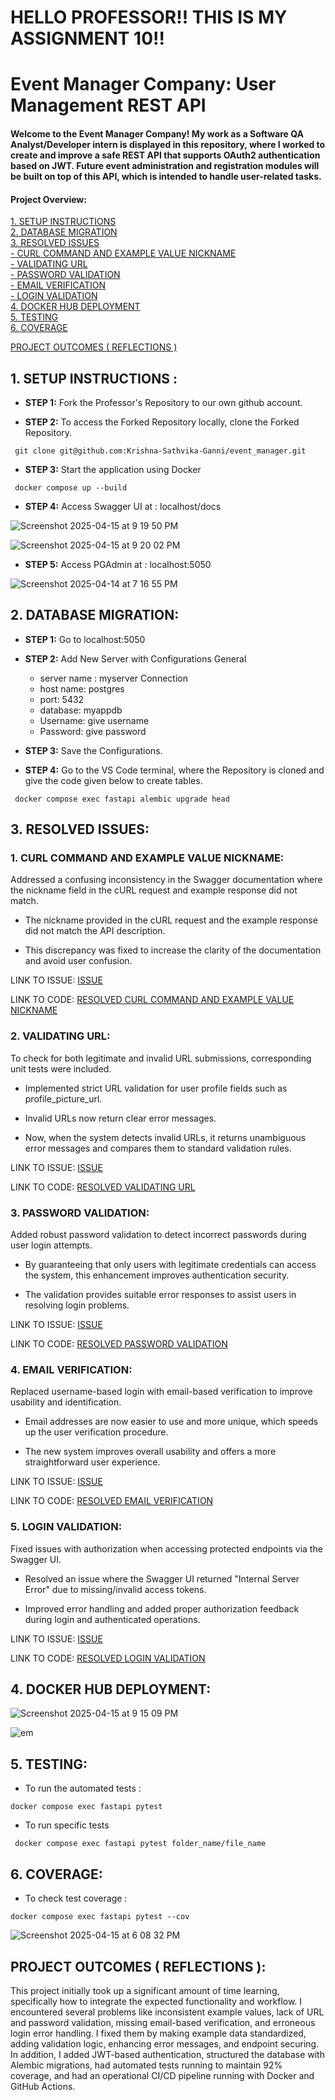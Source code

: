 # HELLO PROFESSOR!! THIS IS MY ASSIGNMENT 10!!

# Event Manager Company: User Management REST API

#### Welcome to the Event Manager Company! My work as a Software QA Analyst/Developer intern is displayed in this repository, where I worked to create and improve a safe REST API that supports OAuth2 authentication based on JWT. Future event administration and registration modules will be built on top of this API, which is intended to handle user-related tasks.

#### Project Overview:
[1. SETUP INSTRUCTIONS](#1-setup-instructions) <br>
[2. DATABASE MIGRATION](#2-database-migration) <br>
[3. RESOLVED ISSUES](#3-resolved-issues) <br>
[- CURL COMMAND AND EXAMPLE VALUE NICKNAME](#1-curl-command-and-example-value-nickname) <br>
[- VALIDATING URL](#2-validating-url) <br>
[- PASSWORD VALIDATION](#3-password-validation) <br>
[- EMAIL VERIFICATION](#4-email-verification) <br>
[- LOGIN VALIDATION](#5-login-validation) <br>
[4. DOCKER HUB DEPLOYMENT](#4-docker-hub-deployment) <br>
[5. TESTING](#5-testing) <br>
[6. COVERAGE](#6-coverage) <br>

[PROJECT OUTCOMES ( REFLECTIONS )](#project-outcomes--reflections-)

## 1. SETUP INSTRUCTIONS :

- **STEP 1:** Fork the Professor's Repository to our own github account.

- **STEP 2:** To access the Forked Repository locally, clone the Forked Repository.

``` git clone git@github.com:Krishna-Sathvika-Ganni/event_manager.git```

- **STEP 3:** Start the application using Docker

``` docker compose up --build```

- **STEP 4:** Access Swagger UI at : localhost/docs


![Screenshot 2025-04-15 at 9 19 50 PM](https://github.com/user-attachments/assets/cdca2ac1-b46d-4b8d-abab-8afe546bbfb8)


![Screenshot 2025-04-15 at 9 20 02 PM](https://github.com/user-attachments/assets/3c3e208b-83dc-4272-b71f-a2f877cb9e77)




- **STEP 5:** Access PGAdmin at : localhost:5050

![Screenshot 2025-04-14 at 7 16 55 PM](https://github.com/user-attachments/assets/9dcf1ff2-c024-45d1-8834-2149e371a10d)



## 2. DATABASE MIGRATION:

- **STEP 1:** Go to localhost:5050

- **STEP 2:** Add New Server with Configurations
General
  - server name : myserver
Connection
  - host name: postgres
  - port: 5432
  - database: myappdb
  - Username: give username
  - Password: give password

- **STEP 3:** Save the Configurations.

- **STEP 4:** Go to the VS Code terminal, where the Repository is cloned and give the code given below to create tables.

``` docker compose exec fastapi alembic upgrade head```


## 3. RESOLVED ISSUES:

### 1. CURL COMMAND AND EXAMPLE VALUE NICKNAME: 

Addressed a confusing inconsistency in the Swagger documentation where the nickname field in the cURL request and example response did not match.

- The nickname provided in the cURL request and the example response did not match the API description. 

- This discrepancy was fixed to increase the clarity of the documentation and avoid user confusion.

LINK TO ISSUE: [ISSUE](https://github.com/Krishna-Sathvika-Ganni/event_manager/issues/1)

LINK TO CODE: [RESOLVED CURL COMMAND AND EXAMPLE VALUE NICKNAME](https://github.com/Krishna-Sathvika-Ganni/event_manager/commit/d6eba5b9cb62dcdd39cc8af018e00801e11388e5)

### 2. VALIDATING URL:

To check for both legitimate and invalid URL submissions, corresponding unit tests were included.

- Implemented strict URL validation for user profile fields such as profile_picture_url.

- Invalid URLs now return clear error messages.

- Now, when the system detects invalid URLs, it returns unambiguous error messages and compares them to standard validation rules.

LINK TO ISSUE: [ISSUE](https://github.com/Krishna-Sathvika-Ganni/event_manager/issues/3)

LINK TO CODE: [RESOLVED VALIDATING URL](https://github.com/Krishna-Sathvika-Ganni/event_manager/commit/1051253e6a0ef0431f9726024855f8c4553d8a2e) 

### 3. PASSWORD VALIDATION: 

Added robust password validation to detect incorrect passwords during user login attempts. 

- By guaranteeing that only users with legitimate credentials can access the system, this enhancement improves authentication security.

- The validation provides suitable error responses to assist users in resolving login problems.

LINK TO ISSUE: [ISSUE](https://github.com/Krishna-Sathvika-Ganni/event_manager/issues/6)

LINK TO CODE: [RESOLVED PASSWORD VALIDATION](https://github.com/Krishna-Sathvika-Ganni/event_manager/commit/3595075a883c2cd1cc9a941302022a365da085a5)

### 4. EMAIL VERIFICATION:

Replaced username-based login with email-based verification to improve usability and identification. 

- Email addresses are now easier to use and more unique, which speeds up the user verification procedure. 

- The new system improves overall usability and offers a more straightforward user experience.

LINK TO ISSUE: [ISSUE](https://github.com/Krishna-Sathvika-Ganni/event_manager/issues/9)

LINK TO CODE: [RESOLVED EMAIL VERIFICATION](https://github.com/Krishna-Sathvika-Ganni/event_manager/commit/b6495e32545a5adfc0664765ef1a61586d679f6f)

### 5. LOGIN VALIDATION:

Fixed issues with authorization when accessing protected endpoints via the Swagger UI. 

- Resolved an issue where the Swagger UI returned "Internal Server Error" due to missing/invalid access tokens. 

-  Improved error handling and added proper authorization feedback during login and authenticated operations.

LINK TO ISSUE: [ISSUE](https://github.com/Krishna-Sathvika-Ganni/event_manager/issues/11)

LINK TO CODE: [RESOLVED LOGIN VALIDATION](https://github.com/Krishna-Sathvika-Ganni/event_manager/commit/4a3968a14b266920d63b6db7359cc20b36b671cd)


## 4. DOCKER HUB DEPLOYMENT:

![Screenshot 2025-04-15 at 9 15 09 PM](https://github.com/user-attachments/assets/6b769cb1-89af-4df9-9e46-969bffd2ff73)

![em](https://github.com/user-attachments/assets/eb7b7cec-393e-4636-b5d7-34a54cb39216)



## 5. TESTING:

- To run the automated tests :

``` docker compose exec fastapi pytest ```

- To run specific tests

``` docker compose exec fastapi pytest folder_name/file_name```


## 6. COVERAGE:

- To check test coverage :

``` docker compose exec fastapi pytest --cov ```


![Screenshot 2025-04-15 at 6 08 32 PM](https://github.com/user-attachments/assets/0f2f0b9c-31de-4bcb-b377-da61c52fb044)



## PROJECT OUTCOMES ( REFLECTIONS ):

This project initially took up a significant amount of time learning, specifically how to integrate the expected functionality and workflow. I encountered several problems like inconsistent example values, lack of URL and password validation, missing email-based verification, and erroneous login error handling. I fixed them by making example data standardized, adding validation logic, enhancing error messages, and endpoint securing. In addition, I added JWT-based authentication, structured the database with Alembic migrations, had automated tests running to maintain 92% coverage, and had an operational CI/CD pipeline running with Docker and GitHub Actions.

